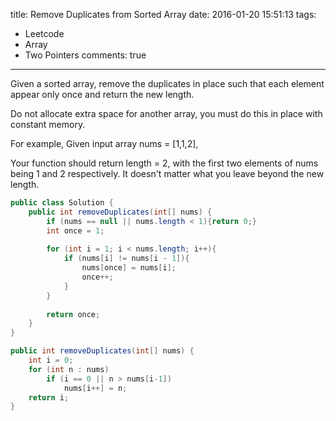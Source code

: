title: Remove Duplicates from Sorted Array
date: 2016-01-20 15:51:13
tags:
- Leetcode
- Array
- Two Pointers
comments: true
---

Given a sorted array, remove the duplicates in place such that each element appear only once and return the new length.

Do not allocate extra space for another array, you must do this in place with constant memory.

<!--more-->

For example,
Given input array nums = [1,1,2],

Your function should return length = 2, with the first two elements of nums being 1 and 2 respectively. It doesn't matter what you leave beyond the new length.

```java
public class Solution {
    public int removeDuplicates(int[] nums) {
        if (nums == null || nums.length < 1){return 0;}
        int once = 1;
        
        for (int i = 1; i < nums.length; i++){
            if (nums[i] != nums[i - 1]){
                nums[once] = nums[i];
                once++;
            }
        }
        
        return once;
    }
}
```


```java
public int removeDuplicates(int[] nums) {
    int i = 0;
    for (int n : nums)
        if (i == 0 || n > nums[i-1])
            nums[i++] = n;
    return i;
}
```